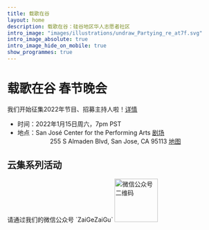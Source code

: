 ```yaml
---
title: 载歌在谷
layout: home
description: 载歌在谷：硅谷地区华人志愿者社区
intro_image: "images/illustrations/undraw_Partying_re_at7f.svg"
intro_image_absolute: true
intro_image_hide_on_mobile: true
show_programmes: true
---
```


# 载歌在谷 春节晚会
我们开始征集2022年节目、招募主持人啦！[<u>详情</u>](/gala/)<br>
* 时间：2022年1月15日周六，7pm PST<br>
* 地点：San José Center for the Performing Arts [<u>剧场</u>](https://sanjosetheaters.org/theaters/center-for-performing-arts/)<br>
<span style="margin-left:75px">255 S Almaden Blvd, San Jose, CA 95113 [<u>地图</u>](https://goo.gl/maps/niXAKJ49jv6L1TtC6)</span><br>

<h2>云集系列活动</h2>
请通过我们的微信公众号 `ZaiGeZaiGu`

<img alt="微信公众号二维码" src="https://tva1.sinaimg.cn/large/008i3skNgy1gt7pmhz306j3046046jrh.jpg" height=100 />
